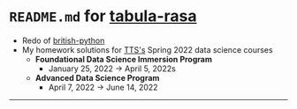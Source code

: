 # `README.md` for [tabula-rasa](https://github.com/Ai-Yukino/tabula-rasa)

- Redo of [british-python](https://github.com/Ai-Yukino/british-python)
- My homework solutions for [TTS's](https://www.techtalentsouth.com/) Spring 2022 data science courses
  - **Foundational Data Science Immersion Program**
    - January 25, 2022 -> April 5, 2022s
  - **Advanced Data Science Program**
    - April 7, 2022 -> June 14, 2022

---
